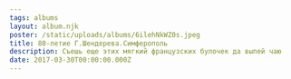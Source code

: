 ```yaml
---
tags: albums
layout: album.njk
poster: /static/uploads/albums/6ilehNkWZ0s.jpeg
title: 80-летие Г.Шендерева.Симферополь
description: Съешь еще этих мягкий французских булочек да выпей чаю
date: 2017-03-30T00:00:00.000Z
---
```

